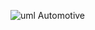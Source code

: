![uml Automotive](https://user-images.githubusercontent.com/98815258/165882236-c66097a3-4c1d-46f7-8439-f2f46bae3d6d.jpeg)

